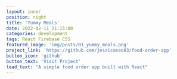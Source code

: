 ```yaml
---
layout: inner
position: right
title: 'Yummy Meals'
date: 2022-02-11 21:15:00
categories: development
tags: React Firebase CSS
featured_image: 'img/posts/01_yummy_meals.png'
project_link: 'https://github.com/jessicaseo83/food-order-app'
button_icon: 'github'
button_text: 'Visit Project'
lead_text: "A simple food order app built with React"
---
```

